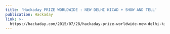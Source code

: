 ```yaml
---
title: 'Hackaday PRIZE WORLDWIDE : NEW DELHI KICAD + SHOW AND TELL'
publication: Hackaday
link: >-
  https://hackaday.com/2015/07/28/hackaday-prize-worldwide-new-delhi-kicad-show-and-tell/
---
```

